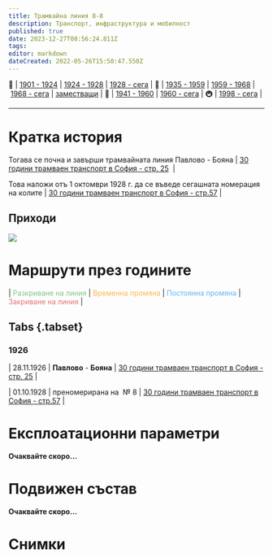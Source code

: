 ```yaml
---
title: Трамвайна линия 8-8
description: Транспорт, инфраструктура и мобилност
published: true
date: 2023-12-27T08:56:24.811Z
tags: 
editor: markdown
dateCreated: 2022-05-26T15:50:47.550Z
---
```


🚋 | [1901 - 1924](/bg/public-transport/tram-routes-1901-1924) | [1924 - 1928](/bg/public-transport/tram-routes-1924-1928) | [1928 - сега](/bg/public-transport/tram-routes-1928-sega) | 🚌 | [1935 - 1959](/bg/public-transport/bus-routes-1935-1959) | [1959 - 1968](/bg/public-transport/bus-routes-1959-1968) | [1968 - сега](/bg/public-transport/bus-routes-1968-sega) | [заместващи](/bg/public-transport/bus-routes-replacement-services) | 🚎 | [1941 - 1960](/bg/public-transport/trolleybus-routes-1941-1960) | [1960 - сега](/bg/public-transport/trolleybus-routes-1960-sega) | 🚇 | [1998 - сега](/bg/public-transport/metro-routes) |

---

# Кратка история

Тогава се почна и завърши трамвайната линия Павлово - Бояна | [30 години трамваен транспорт в София - стр. 25](http://trinmo.org/bg/literature/anniversary/1930-30-years-trams-in-sofia#iii-%D0%BA%D0%BE%D0%BB%D0%BA%D0%BE-%D0%B5-%D1%81%D1%82%D1%80%D1%83%D0%B2%D0%B0%D0%BB-%D0%BF%D1%80%D0%B5%D0%B2%D0%BE%D0%B7%D0%B0-%D0%BF%D0%BE-%D1%81%D0%BE%D1%84-%D1%82%D1%80%D0%B0%D0%BC%D0%B2%D0%B0%D0%B8-%D0%BF%D1%80%D0%B5%D0%B7-1901-%D0%B3)  |

Това наложи отъ 1 октомври 1928 г. да се въведе сегашната номерация на колите | [30 години трамваен транспорт в София - стр.57](http://trinmo.org/bg/literature/anniversary/1930-30-years-trams-in-sofia#viii-%D1%81%D0%BB%D1%83%D0%B6%D0%B1%D0%B0-%D0%B4%D0%B2%D0%B8%D0%B6%D0%B5%D0%BD%D0%B8%D0%B5) |

## Приходи
<img src="https://drive.google.com/uc?id=1Ve5yu8OIlcCqnsDz99u-cOSmQDf1469x">

# Маршрути през годините
| <span style="color:#81C784">Разкриване на линия</span> | <span style="color:#FFB74D">Временна промяна</span> | <span style="color:#64B5F6">Постоянна промяна</span> | <span style="color:#E57373">Закриване на линия</span> |


## Tabs {.tabset}


### 1926
| 28.11.1926 | **Павлово** - **Бояна** | [30 години трамваен транспорт в София - стр. 25](http://trinmo.org/bg/literature/anniversary/1930-30-years-trams-in-sofia#iii-%D0%BA%D0%BE%D0%BB%D0%BA%D0%BE-%D0%B5-%D1%81%D1%82%D1%80%D1%83%D0%B2%D0%B0%D0%BB-%D0%BF%D1%80%D0%B5%D0%B2%D0%BE%D0%B7%D0%B0-%D0%BF%D0%BE-%D1%81%D0%BE%D1%84-%D1%82%D1%80%D0%B0%D0%BC%D0%B2%D0%B0%D0%B8-%D0%BF%D1%80%D0%B5%D0%B7-1901-%D0%B3) |

| 01.10.1928 | преномерирана на  № 8 | [30 години трамваен транспорт в София - стр.57](http://trinmo.org/bg/literature/anniversary/1930-30-years-trams-in-sofia#viii-%D1%81%D0%BB%D1%83%D0%B6%D0%B1%D0%B0-%D0%B4%D0%B2%D0%B8%D0%B6%D0%B5%D0%BD%D0%B8%D0%B5) |

# Експлоатационни параметри

**Очаквайте скоро…**


# **Подвижен състав**

**Очаквайте скоро…**

# Снимки

